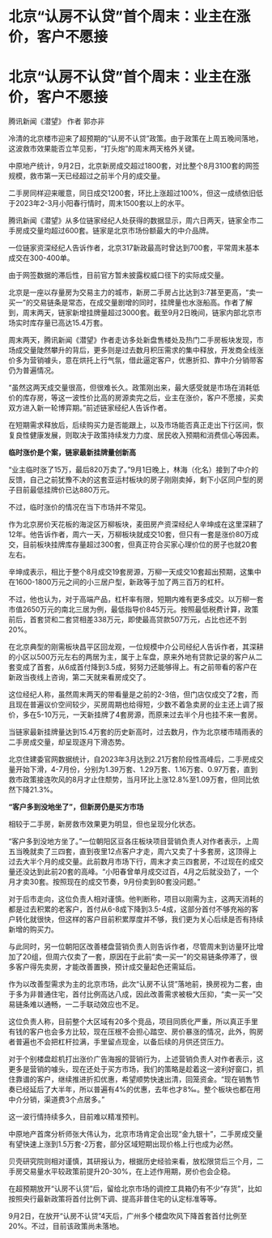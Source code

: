 # 北京“认房不认贷”首个周末：业主在涨价，客户不愿接

# 北京“认房不认贷”首个周末：业主在涨价，客户不愿接

腾讯新闻《潜望》 作者 郭亦非

冷清的北京楼市迎来了超预期的“认房不认贷”政策。由于政策在上周五晚间落地，这波救市效果能否立竿见影，“打头炮”的周末两天格外关键。

中原地产统计，9月2日，北京新房成交超过1800套，对比整个8月3100套的网签规模，救市第一天已经超过之前半个月的成交量。

二手房同样迎来暖意，同日成交1200套，环比上涨超过100%，但这一成绩依旧低于2023年2-3月小阳春行情时，周末1500套以上的水平。

腾讯新闻《潜望》从多位链家经纪人处获得的数据显示，周六日两天，链家全市二手房成交量均超过600套。链家是北京市场份额最大的中介品牌。

一位链家资深经纪人告诉作者，北京317新政最高时曾达到700套，平常周末基本成交在300-400单。

由于网签数据的滞后性，目前官方暂未披露权威口径下的实际成交量。

北京是一座以存量房为交易主力的城市，新房二手房占比达到3:7甚至更高，“卖一买一”的交易链条是常态，在成交量剧增的同时，挂牌量也水涨船高。作者了解到，周末两天，链家新增挂牌量超过3000套。截至9月2日晚间，链家内部北京市场实时库存量已高达15.4万套。

周末两天，腾讯新闻《潜望》作者走访多处新盘售楼处及热门二手房板块发现，市场成交量陡然攀升的背后，更多则是过去数月积压需求的集中释放，开发商全线涨价多为营销噱头，意在烘托上行气氛，借此逼定客户，优惠折扣、靠中介分销带客仍为普遍情况。

“虽然这两天成交量很高，但很难长久。政策刚出来，最大感受就是市场在消耗低价的库存房，等这一波性价比高的房源卖完之后，业主在涨价，客户不愿接，买卖双方进入新一轮博弈期。”前述链家经纪人告诉作者。

在短期需求释放后，后续购买力是否能跟上，以及市场能否真正走出下行区间，恢复良性健康发展，则取决于政策持续发力力度、居民收入预期和消费信心等因素。

**临时涨价是个案，链家最新挂牌量创新高**

“业主临时涨了15万，最后820万卖了。”9月1日晚上，林海（化名）接到了中介的反馈，自己之前犹豫不决的这套亚运村板块的房子刚刚卖掉，剩下小区同户型的房子目前最低挂牌价已达880万元。

不过，临时涨价的情况在当下市场并不常见。

作为北京房价天花板的海淀区万柳板块，麦田房产资深经纪人辛坤成在这里深耕了12年。他告诉作者，周六一天，万柳板块就成交10套，但只有一套是涨价80万成交，目前板块挂牌库存量超过300套，但真正符合买家心理价位的房子也就20套左右。

辛坤成表示，相比于整个8月成交19套房源，万柳一天成交10套超出预期，这集中在1600-1800万元之间的小三居户型，新政等于加了两三百万的杠杆。

不过，他也认为，对于高端产品，杠杆率有限，短期内难有更多成交。以万柳一套市值2650万元的南北三居为例，最低指导价845万元。按照最低税费计算，政策前后，首套贷和二套贷相差338万元，即使最高贷款507万元，占比也还不到20%。

在北京典型的刚需板块昌平区回龙观，一位规模中介公司经纪人告诉作者，其深耕的小区以500万元左右的两居为主，属于上车盘，原来外地有贷款记录的客户从二套变成了首套，从6成首付降到3.5成，努努力还能够得上。有之前带看的客户在新政当夜线上咨询，第二天就来看房成交了。

这位经纪人称，虽然周末两天的带看量是之前的2-3倍，但门店仅成交了2套，而且现在普遍议价空间较少，买房周期也给得短，少数不着急卖房的业主还上调了报价，多在5-10万元，一天新挂牌了4套房源，而原来过去半个月也挂不来一套房。

当链家最新挂牌量达到15.4万套的历史新高时，过去数月，作为北京楼市晴雨表的二手房成交量，却呈现逐月下滑态势。

北京住建委官网数据统计，自2023年3月达到2.21万套阶段性高峰后，二手房成交量开始下滑，4-7月份，分别为1.39万套、1.29万套、1.16万套、0.97万套，直到救市政策接连吹风的8月才止住颓势，当月环比上涨12.8%至1.09万套，但同比依然下降21.3%。

**“客户多到没地坐了”，但新房仍是买方市场**

相较于二手房，新房救市效果更为明显，但也呈现分化状态。

“客户多到没地方坐了。”一位朝阳区豆各庄板块项目营销负责人对作者表示，上周五当晚就卖了三四套，直到夜里12点客户才走，周六又卖了十多套房，这顶得上过去大半个月的成交量。此前数月市场下行，周末才卖三四套房，不过现在的成交量还没达到此前20套的高峰。“小阳春曾单月成交过百，4月之后就没劲了，一个月才卖30套。按照现在的成交节奏，9月份卖到80套没问题。”

对于后市走向，这位负责人相对谨慎。他判断称，项目以刚需为主，这两天消耗的都是过去积累的老客户，首付从6-8成下降到3.5-4成，这部分首付不够充裕的客户转化就很快，但这样的客户目前积累厚度并不够，我们更为关心后续是否有持续新增的购买力。

与此同时，另一位朝阳区改善楼盘营销负责人则告诉作者，尽管周末到访量环比增加了20组，但周六仅卖了一套，原因在于此前“卖一买一”的交易链条停滞了，很多客户得先卖房，才能改善置换，预计成交量起色还需延后。

作为以改善型需求为主的北京市场，此次“认房不认贷”落地前，换房视为二套，由于多为非普通住宅，首付比例高达八成，因此改善需求被极大压抑，“卖一买一”交易链条难以通畅，一二手联动效应也不足。

这位负责人称，目前整个大区域有20多个竞品，项目同质化严重，所以真正手里有钱的客户也会多方比较，现在压根不会担心踏空、房价暴涨的情况，此外，购房者普遍也不会把杠杆拉满，手里留点现金，以备后续的月供还贷压力。

对于个别楼盘趁机打出涨价广告海报的营销行为，上述营销负责人对作者表示，这更多是营销的噱头，现在还处于买方市场，我们的策略是趁着这一波利好窗口，抓住靠谱的客户，继续推进折扣优惠，希望顺势快速出清，回笼资金。“现在销售节奏已经延后了大半年，所以普遍有4%的优惠，去年也才8‰。整个板块也都在用中介分销，渠道费3个点居多。”

这一波行情持续多久，目前难以精准预判。

中原地产首席分析师张大伟认为，北京市场肯定会出现“金九银十”，二手房成交量有望快速上涨到1.5万套-2万套，部分区域短期出现价格上行也成为必然。

贝壳研究院则相对谨慎，其研报认为，根据历史经验来看，放松限贷后三个月，二手房交易量水平较政策前提升20-30%，在上述作用期，房价也会企稳。

在超预期放开“认房不认贷”后，留给北京市场的调控工具箱仍有不少“存货”，比如按照央行最新政策将首付比例下调、提高非普住宅的认定标准等等。

9月2日，在放开“认房不认贷”4天后，广州多个楼盘吹风下降首套首付比例至20%。不过，目前该政策尚未落地。

